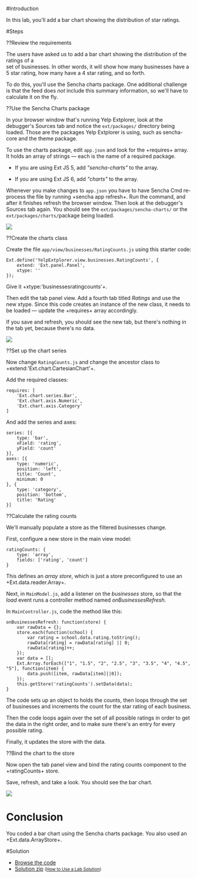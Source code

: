 #Introduction

In this lab, you'll add a bar chart showing the distribution of star ratings.

#Steps

??Review the requirements

The users have asked us to add a bar chart showing the distribution of the ratings of a  
set of businesses. In other words, it will show how many businesses have a 5 star 
rating, how many have a 4 star rating, and so forth. 

To do this, you'll use the Sencha charts package. One additional challenge is that the
feed does *not* include this summary information, so we'll have to calculate it on the fly.


??Use the Sencha Charts package

In your browser window that's running Yelp Extplorer, look at the debugger's Sources tab and 
notice the `ext/packages/` directory being loaded. Those are the packages Yelp Extplorer is using,
such as sencha-core and the theme package. 

To use the charts package, edit `app.json` and look for the +requires+ array. It holds an array of strings
&mdash; each is the name of a required package. 

- If you are using Ext JS 5, add *"sencha-charts"* to the array. 

- If you are using Ext JS 6, add *"charts"* to the array.



Whenever you make changes to `app.json` you have to have Sencha Cmd re-process the file by running
+sencha app refresh+. Run the command, and after it finishes refresh the browser window. Then look at
the debugger's Sources tab again. You should see the `ext/packages/sencha-charts/` or the `ext/packages/charts/`package being loaded.

<img src="resources/images/yelp/ChartSourceTabPackage.jpg">


??Create the charts class

Create the file `app/view/businesses/RatingCounts.js` using this starter code:

    Ext.define('YelpExtplorer.view.businesses.RatingCounts', {
    	extend: 'Ext.panel.Panel',
    	xtype: ''
    });

Give it +xtype:'businessesratingcounts'+.

Then edit the tab panel view. Add a fourth tab titled *Ratings* and use the new xtype. Since this code 
creates an instance of the new class, it needs to be loaded &mdash; update the +requires+ array accordingly.
 
If you save and refresh, you should see the new tab, but there's nothing in the tab yet, because there's no data.

<img src="resources/images/yelp/ChartEmptyRatingsTab.jpg">


??Set up the chart series
 
Now change `RatingCounts.js` and change the ancestor class to +extend:'Ext.chart.CartesianChart'+.

Add the required classes:

    requires: [
        'Ext.chart.series.Bar',
        'Ext.chart.axis.Numeric',
        'Ext.chart.axis.Category'
    ]

And add the series and axes: 

    series: [{
        type: 'bar',
        xField: 'rating',
        yField: 'count'
    }],
    axes: [{
        type: 'numeric',
        position: 'left',
        title: 'Count',
        minimum: 0
    }, {
        type: 'category',
        position: 'bottom',
        title: 'Rating'
    }]


??Calculate the rating counts

We'll manually populate a store as the filtered businesses change.

First, configure a new store in the main view model:

    ratingCounts: {
	    type: 'array',
	    fields: ['rating', 'count']
    }

This defines an *array store*, which is just a store preconfigured to use an +Ext.data.reader.Array+.

Next, in `MainModel.js`, add a listener on the *businesses* store, so that the *load* event runs a controller
method named *onBusinessesRefresh*. 

In `MainController.js`, code the method like this:

    onBusinessesRefresh: function(store) {
        var rawData = {};
        store.each(function(school) {
            var rating = school.data.rating.toString();
            rawData[rating] = rawData[rating] || 0;
            rawData[rating]++;
        });
        var data = [];
        Ext.Array.forEach(["1", "1.5", "2", "2.5", "3", "3.5", "4", "4.5", "5"], function(item) {
            data.push([item, rawData[item]||0]);
        });
        this.getStore('ratingCounts').setData(data);
    }

The code sets up an object to holds the counts, then loops through the set of businesses and 
increments the count for the star rating of each business.

Then the code loops again over the set of all possible ratings in order to get the data in the right order, 
and to make sure there's an entry for every possible rating. 

Finally, it updates the store with the data.


??Bind the chart to the store

Now open the tab panel view and bind the rating counts component to the +ratingCounts+ store.

Save, refresh, and take a look. You should see the bar chart.

<img src="resources/images/yelp/ChartFinal.jpg">


# Conclusion

You coded a bar chart using the Sencha charts package. You also used an +Ext.data.ArrayStore+.


#Solution

- <a href="resources/student/labsolutions/yelpextplorer-charts" target="source">Browse the code</a>
- <a href="resources/student/labsolutions/yelpextplorer-charts.zip">Solution zip</a> <small>(<a href="#2016-02-24_17-26_13-021_Z">How to Use a Lab Solution</a>)</small>

